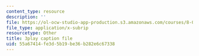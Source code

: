 ```yaml
---
content_type: resource
description: ''
file: https://ol-ocw-studio-app-production.s3.amazonaws.com/courses/8-03sc-physics-iii-vibrations-and-waves-fall-2016/55a67414fe3d5b19be36b282e6c67338_TjxR7lAwWhI.vtt
file_type: application/x-subrip
resourcetype: Other
title: 3play caption file
uid: 55a67414-fe3d-5b19-be36-b282e6c67338
---
```

